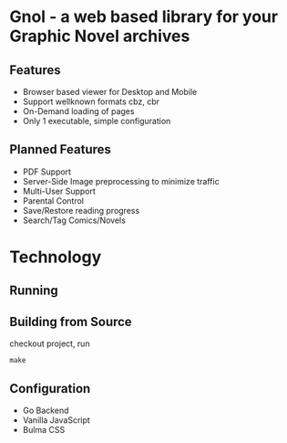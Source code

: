 # Gnol - a web based library for your Graphic Novel archives

## Features
- Browser based viewer for Desktop and Mobile
- Support wellknown formats cbz, cbr
- On-Demand loading of pages
- Only 1 executable, simple configuration

## Planned Features
- PDF Support
- Server-Side Image preprocessing to minimize traffic
- Multi-User Support
- Parental Control
- Save/Restore reading progress
- Search/Tag Comics/Novels

# Technology

## Running


## Building from Source
checkout project, run 

    make 
    

## Configuration
- Go Backend
- Vanilla JavaScript
- Bulma CSS